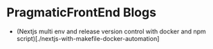 # PragmaticFrontEnd Blogs
- (Nextjs multi env and release version control with docker and npm script)[./nextjs-with-makefile-docker-automation]